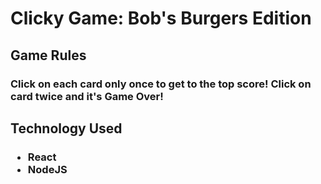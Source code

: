 <h1>Clicky Game: Bob's Burgers Edition</h1>
<h2>Game Rules</h2>
<h3>Click on each card only once to get to the top score! Click on card twice and it's Game Over!</h3>
<h2>Technology Used</h2>
<h3><ul>
<li>React</li>
<li>NodeJS</li>
